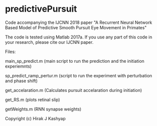 # predictivePursuit
Code accompanying the IJCNN 2018 paper "A Recurrent Neural Network Based Model of Predictive Smooth Pursuit Eye Movement in Primates"

The code is tested using Matlab 2017a. If you use any part of this code in your research, please cite our IJCNN paper.

Files:

main_sp_predict.m (main script to run the prediction and the initiation experiemnts)

sp_predict_ramp_pertur.m (script to run the experiment with perturbation and phase shift)

get_accelaration.m (Calculates pursuit accelaration during initiation)

get_RS.m (plots retinal slip)

getWeights.m (RNN synapse weights)

Copyright (c) Hirak J Kashyap
